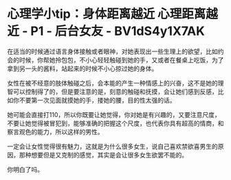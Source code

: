 # 心理学小tip：身体距离越近 心理距离越近 - P1 - 后台女友 - BV1dS4y1X7AK

在适当的时候通过语言身体接触或者眼神，对她表现出一些生理上的欲望，比如约会的时候，你帮她拎包包，不小心轻轻触碰到她的手，又或者在餐桌上吃饭，为了拿到另一头的酱料，站起来的时候不小心掠过她的身体。

女性在被不经意的肢体触碰之后，会本能的产生一种情感上的兴奋，这不是她的理智可以控制得了的，但是要注意的是，刻意的触碰和抚摸，会让她们感到反感，比如你不要第一次见面就摸她的手，搂她的腰，目的性太强的话。

她可能会直接打110，所以你既要让她觉得，你对她是有兴趣的，又要注意尺度，不要让她觉得被冒犯到，能够准确的把握这个尺度，也代表你具有超高的情商，和察言观色的能力，所以这样的男性。

一定会让女性觉得很有魅力，这就是为什么很多女生，说自己喜欢禁欲喜男生的原因，那种想要但是又克制的感觉，其实是会让很多女生欲罢不能的。

你明白了吗。
